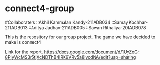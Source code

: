 # connect4-group

#Collaboraters
::Akhil Kammalan Kandy-211ADB034
::Samay Kochhar-211ADB013
::Aditya Jadhav-211ADB005
::Sawan Rithaliya-201ADB078


This is the repository for our group project.
The game we have decided to make is connect4
  


  
  
Link for the report.
https://docs.google.com/document/d/1UyZoG-8PIyWcMS3r5tjXcNDThB4IRK9VRv5a8iycdNA/edit?usp=sharing
